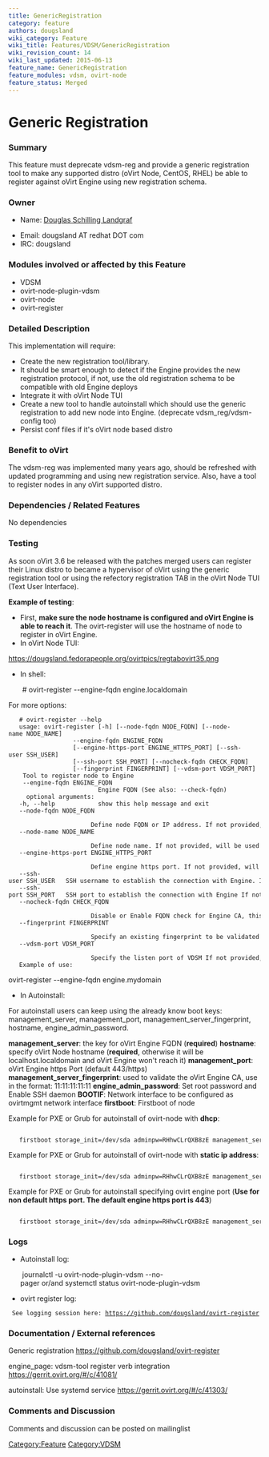 ```yaml
---
title: GenericRegistration
category: feature
authors: dougsland
wiki_category: Feature
wiki_title: Features/VDSM/GenericRegistration
wiki_revision_count: 14
wiki_last_updated: 2015-06-13
feature_name: GenericRegistration
feature_modules: vdsm, ovirt-node
feature_status: Merged
---
```


# Generic Registration

### **Summary**

This feature must deprecate vdsm-reg and provide a generic registration tool to make any supported distro (oVirt Node, CentOS, RHEL) be able to register against oVirt Engine using new registration schema.

### **Owner**

*   Name: [ Douglas Schilling Landgraf](User:dougsland)

<!-- -->

*   Email: dougsland AT redhat DOT com
*   IRC: dougsland

### **Modules involved or affected by this Feature**

*   VDSM
*   ovirt-node-plugin-vdsm
*   ovirt-node
*   ovirt-register

### **Detailed Description**

This implementation will require:

*   Create the new registration tool/library.
*   It should be smart enough to detect if the Engine provides the new registration protocol, if not, use the old registration schema to be compatible with old Engine deploys
*   Integrate it with oVirt Node TUI
*   Create a new tool to handle autoinstall which should use the generic registration to add new node into Engine. (deprecate vdsm_reg/vdsm-config too)
*   Persist conf files if it's oVirt node based distro

### **Benefit to oVirt**

The vdsm-reg was implemented many years ago, should be refreshed with updated programming and using new registration service. Also, have a tool to register nodes in any oVirt supported distro.

### **Dependencies / Related Features**

No dependencies

### **Testing**

As soon oVirt 3.6 be released with the patches merged users can register their Linux distro to became a hypervisor of oVirt using the generic registration tool or using the refectory registration TAB in the oVirt Node TUI (Text User Interface).

**Example of testing**:

*   First, **make sure the node hostname is configured and oVirt Engine is able to reach it**. The ovirt-register will use the hostname of node to register in oVirt Engine.
*   In oVirt Node TUI:

<https://dougsland.fedorapeople.org/ovirtpics/regtabovirt35.png>

*   In shell:

       # ovirt-register --engine-fqdn engine.localdomain

For more options:

       # ovirt-register --help
       usage: ovirt-register [-h] [--node-fqdn NODE_FQDN] [--node-name NODE_NAME]
                      --engine-fqdn ENGINE_FQDN
                      [--engine-https-port ENGINE_HTTPS_PORT] [--ssh-user SSH_USER]
                      [--ssh-port SSH_PORT] [--nocheck-fqdn CHECK_FQDN]
                      [--fingerprint FINGERPRINT] [--vdsm-port VDSM_PORT]
        Tool to register node to Engine
        --engine-fqdn ENGINE_FQDN
                             Engine FQDN (See also: --check-fqdn)
         optional arguments:
       -h, --help            show this help message and exit
       --node-fqdn NODE_FQDN
                             Define node FQDN or IP address. If not provided, will be used system host name
       --node-name NODE_NAME
                             Define node name. If not provided, will be used system short host name (the name before the first dot in the system host name)
       --engine-https-port ENGINE_HTTPS_PORT
                             Define engine https port. If not provided, will be used 443
       --ssh-user SSH_USER   SSH username to establish the connection with Engine. If not provided, the user which is executing the script will catch and used
       --ssh-port SSH_PORT   SSH port to establish the connection with Engine If not provided, the script will use the default SSH port 22
       --nocheck-fqdn CHECK_FQDN
                             Disable or Enable FQDN check for Engine CA, this option is enabled by default (Use: True or False)
       --fingerprint FINGERPRINT
                             Specify an existing fingerprint to be validated against Engine CA fingerprint
       --vdsm-port VDSM_PORT
                             Specify the listen port of VDSM If not provided, will be used the default 54321
       Example of use:

ovirt-register --engine-fqdn engine.mydomain

*   In Autoinstall:

For autoinstall users can keep using the already know boot keys: management_server, management_port, management_server_fingerprint, hostname, engine_admin_password.

**management_server**: the key for oVirt Engine FQDN (**required**)
**hostname**: specify oVirt Node hostname (**required**, otherwise it will be localhost.localdomain and oVirt Engine won't reach it)
**management_port**: oVirt Engine https Port (default 443/https)
**management_server_fingerprint**: used to validate the oVirt Engine CA, use in the format: 11:11:11:11:11
**engine_admin_password**: Set root password and Enable SSH daemon **BOOTIF**: Network interface to be configured as ovirtmgmt network interface **firstboot**: Firstboot of node

Example for PXE or Grub for autoinstall of ovirt-node with **dhcp**:

         firstboot storage_init=/dev/sda adminpw=RHhwCLrQXB8zE management_server=engine.localdomain BOOTIF=ens3 hostname=node.localdomain

Example for PXE or Grub for autoinstall of ovirt-node with **static ip address**:

         firstboot storage_init=/dev/sda adminpw=RHhwCLrQXB8zE management_server=engine.localdomain BOOTIF=ens3 hostname=node.localdomain ip=192.168.122.125 netmask=255.255.255.0 gateway=192.168.122.1

Example for PXE or Grub for autoinstall specifying ovirt engine port (**Use for non default https port. The default engine https port is 443**)

         firstboot storage_init=/dev/sda adminpw=RHhwCLrQXB8zE management_server=engine.localdomain:7443 BOOTIF=ens3 hostname=node.localdomain

### **Logs**

*   Autoinstall log:

       journalctl -u ovirt-node-plugin-vdsm --no-pager or/and systemctl status ovirt-node-plugin-vdsm

*   ovirt register log:

` See logging session here: `[`https://github.com/dougsland/ovirt-register`](https://github.com/dougsland/ovirt-register)

### **Documentation / External references**

Generic registration
<https://github.com/dougsland/ovirt-register>

engine_page: vdsm-tool register verb integration
<https://gerrit.ovirt.org/#/c/41081/>

autoinstall: Use systemd service
<https://gerrit.ovirt.org/#/c/41303/>

### **Comments and Discussion**

Comments and discussion can be posted on mailinglist

<Category:Feature> <Category:VDSM>
